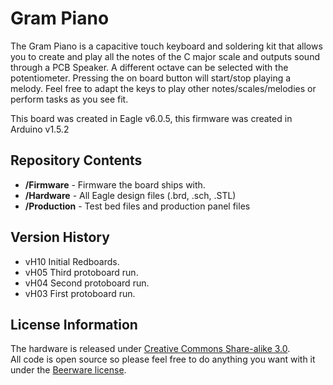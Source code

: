 Gram Piano
==========

The Gram Piano is a capacitive touch keyboard and soldering kit that allows you to 
create and play all the notes of the C major scale and outputs sound through a 
PCB Speaker. A different octave can be selected with the potentiometer. Pressing
the on board button will start/stop playing a melody. Feel free to adapt the keys to
play other notes/scales/melodies or perform tasks as you see fit.

This board was created in Eagle v6.0.5, this firmware was created in Arduino v1.5.2

Repository Contents
-------------------

* **/Firmware** - Firmware the board ships with.
* **/Hardware** - All Eagle design files (.brd, .sch, .STL)
* **/Production** - Test bed files and production panel files

Version History
---------------
* vH10 Initial Redboards.
* vH05 Third protoboard run.
* vH04 Second protoboard run.
* vH03 First protoboard run.

License Information
-------------------
The hardware is released under [Creative Commons Share-alike 3.0](http://creativecommons.org/licenses/by-sa/3.0/).  
All code is open source so please feel free to do anything you want with it under the [Beerware license](http://en.wikipedia.org/wiki/Beerware).

